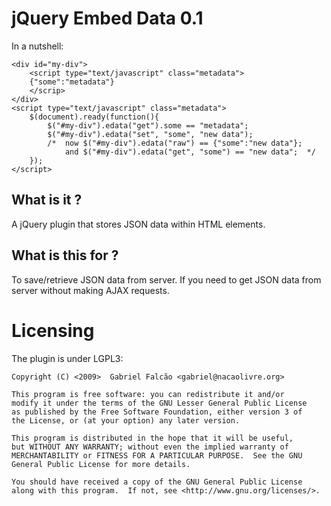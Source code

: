 # jQuery Embed Data 0.1
In a nutshell:

    <div id="my-div">
        <script type="text/javascript" class="metadata">
        {"some":"metadata"}
        </scrip>
    </div>
    <script type="text/javascript" class="metadata">
        $(document).ready(function(){
            $("#my-div").edata("get").some == "metadata";
            $("#my-div").edata("set", "some", "new data");
            /*  now $("#my-div").edata("raw") == {"some":"new data"};
                and $("#my-div").edata("get", "some") == "new data";  */
        });
    </script>

## What is it ?

A jQuery plugin that stores JSON data within HTML elements.

## What is this for ?

To save/retrieve JSON data from server.
If you need to get JSON data from server without making AJAX requests.

# Licensing

The plugin is under LGPL3:

    Copyright (C) <2009>  Gabriel Falcão <gabriel@nacaolivre.org>

    This program is free software: you can redistribute it and/or
    modify it under the terms of the GNU Lesser General Public License
    as published by the Free Software Foundation, either version 3 of
    the License, or (at your option) any later version.

    This program is distributed in the hope that it will be useful,
    but WITHOUT ANY WARRANTY; without even the implied warranty of
    MERCHANTABILITY or FITNESS FOR A PARTICULAR PURPOSE.  See the GNU
    General Public License for more details.

    You should have received a copy of the GNU General Public License
    along with this program.  If not, see <http://www.gnu.org/licenses/>.

